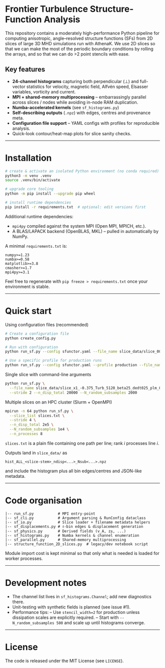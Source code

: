 # Frontier Turbulence Structure-Function Analysis

This repository contains a moderately high-performance Python pipeline for
computing anisotropic, angle–resolved structure functions (SFs) from 2D
slices of large 3D MHD simulations run with AthenaK. We use 2D slices so 
that we can make the most of the periodic boundary conditions by rolling 
the arrays, and so that we can do >2 point stencils with ease.

Key features
------------
* **24-channel histograms** capturing both perpendicular (⊥) and full-vector
  statistics for velocity, magnetic field, Alfvén speed, Elsasser variables,
  vorticity and current.
* **MPI + shared-memory multiprocessing** – embarrassingly parallel across
  slices / nodes while avoiding in-node RAM duplication.
* **Numba-accelerated kernels** (see `sf_histograms.py`) 
* **Self-describing outputs** (`.npz`) with edges, centres and provenance meta.
* **Configuration file support** – YAML configs with profiles for reproducible analysis.
* Quick-look contour/heat-map plots for slice sanity checks.

---

Installation
============
```bash
# create & activate an isolated Python environment (no conda required)
python3 -m venv .venv
source .venv/bin/activate

# upgrade core tooling
python -m pip install --upgrade pip wheel

# install runtime dependencies
pip install -r requirements.txt  # optional: edit versions first
```
Additional runtime dependencies:
* `mpi4py` compiled against the system MPI (Open MPI, MPICH, etc.).
* A BLAS/LAPACK backend (OpenBLAS, MKL) – pulled in automatically by NumPy.

A minimal `requirements.txt` is:
```
numpy>=1.23
numba>=0.58
matplotlib>=3.8
cmasher>=1.7
mpi4py>=3.1
```
Feel free to regenerate with `pip freeze > requirements.txt` once your
environment is stable.

---

Quick start
===========

Using configuration files (recommended)
```bash
# Create a configuration file
python create_config.py

# Run with configuration
python run_sf.py --config sfunctor.yaml --file_name slice_data/slice_0000.npz

# Use a specific profile for production runs
python run_sf.py --config sfunctor.yaml --profile production --file_name slice_data/slice_0000.npz
```

Single slice with command-line arguments
```bash
python run_sf.py \
  --file_name slice_data/slice_x1_-0.375_Turb_5120_beta25_dedt025_plm_0024.npz \
  --stride 2 --n_disp_total 20000 --N_random_subsamples 2000
```
Multiple slices on an HPC cluster (Slurm + OpenMPI)
```bash
mpirun -n 64 python run_sf.py \
  --slice_list slices.txt \
  --stride 4 \
  --n_disp_total 2e5 \
  --N_random_subsamples 1e4 \
  --n_processes 8
```
`slices.txt` is a plain file containing one path per line; rank *i* processes
line *i*.

Outputs land in `slice_data/` as
```
hist_ALL_<slice-stem>_ndisp<...>_Nsub<...>.npz
```
and include the histogram plus all bin edges/centres and JSON-like metadata.

---

Code organisation
=================
```
|-- run_sf.py           # MPI entry-point
|-- sf_cli.py           # Argument parsing & RunConfig dataclass
|-- sf_io.py            # Slice loader + filename metadata helpers
|-- sf_displacements.py # ℓ-bin edges & displacement generation
|-- sf_physics.py       # Derived fields (v_A, z±, ...)
|-- sf_histograms.py    # Numba kernels & channel enumeration
|-- sf_parallel.py      # Shared-memory multiprocessing
|-- structure_function_2D_slices.py  # legacy/dev notebook script
```
Module import cost is kept minimal so that only what is needed is loaded for
worker processes.

---

Development notes
=================
* The channel list lives in `sf_histograms.Channel`; add new diagnostics there.
* Unit-testing with synthetic fields is planned (see issue #1).
* Performance tips:
  – Use `stencil_width=2` for production unless dissipation scales are
    explicitly required.
  – Start with `--N_random_subsamples 500` and scale up until histograms
    converge.

---

License
=======
The code is released under the MIT License (see `LICENSE`).

<!-- Please cite **Drummond et al. (2024)** if this package contributed to your research.  -->